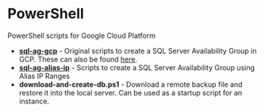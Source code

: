# PowerShell
PowerShell scripts for Google Cloud Platform

* **[sql-ag-gcp](./sql-ag-gcp)** - Original scripts to create a SQL Server Availability Group in GCP. These can also be found [here](https://github.com/sqlthinker/dotnet-docs-samples/tree/master/compute/sqlserver/powershell).
* **[sql-ag-alias-ip](./sql-ag-alias-ip)** - Scripts to create a SQL Server Availability Group using Alias IP Ranges
* **download-and-create-db.ps1** - Download a remote backup file and restore it into the local server. Can be used as a startup script for an instance.
